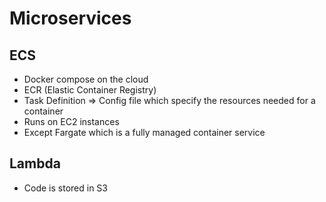 # Microservices

## ECS

* Docker compose on the cloud
* ECR (Elastic Container Registry)
* Task Definition => Config file which specify the resources needed for a container
* Runs on EC2 instances
* Except Fargate which is a fully managed container service

## Lambda

* Code is stored in S3